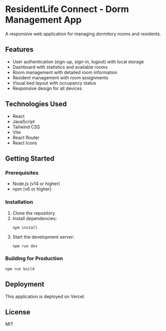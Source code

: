 # ResidentLife Connect - Dorm Management App

A responsive web application for managing dormitory rooms and residents.

## Features

- User authentication (sign-up, sign-in, logout) with local storage
- Dashboard with statistics and available rooms
- Room management with detailed room information
- Resident management with room assignments
- Visual bed layout with occupancy status
- Responsive design for all devices

## Technologies Used

- React
- JavaScript
- Tailwind CSS
- Vite
- React Router
- React Icons

## Getting Started

### Prerequisites

- Node.js (v14 or higher)
- npm (v6 or higher)

### Installation

1. Clone the repository
2. Install dependencies:
   ```
   npm install
   ```
3. Start the development server:
   ```
   npm run dev
   ```

### Building for Production

```
npm run build
```

## Deployment

This application is deployed on Vercel.

## License

MIT
